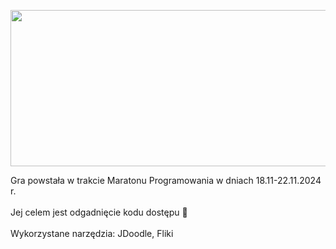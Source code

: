 [<img src="https://blogger.googleusercontent.com/img/b/R29vZ2xl/AVvXsEiXz3nHkWa1mKp0aJu6RpQhhZ5aMZi9Ut2ZUnofyrmrKOv1eGdEooKJ1f1RaYD3T9r59XY5YMxQzd4qAyLbJCb09AIz5-Vn_-sCR0mnjWAAJenrqm746AHNwymIQb7cW_Lf03846nAzD43gSApvvh7V6Rd1ILRUEkAhvYN7n503Q-Z_xKQ/s1600/image.png" width="700" height="250">](https://www.youtube.com/watch?v=NEc9KN-K4rU)

Gra powstała w trakcie Maratonu Programowania w dniach 18.11-22.11.2024 r.<br>
<br>
Jej celem jest odgadnięcie kodu dostępu 🔑<br>
<br>
Wykorzystane narzędzia: JDoodle, Fliki<br>
